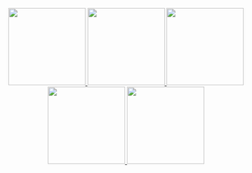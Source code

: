 <p align="center">
  
  <a href = 'https://discordapp.com/users/589900887212949522'>
  <img width="155" src="https://cdn.discordapp.com/attachments/997331275704705053/997334192218185769/discord.png">
    
  <a href = 'https://leetcode.com/lxRbckl/'>
  <img width="155" src="https://cdn.discordapp.com/attachments/997331275704705053/1040443473528098836/500leetcode.png">

  <a href = 'https://github.com/lxRbckl'>
  <img width="155" src="https://cdn.discordapp.com/attachments/997331275704705053/997334224027787284/github.png">

  <a href = 'http://lxrbckl.com'>
  <img width="155" src="https://cdn.discordapp.com/attachments/997331275704705053/997334177454243890/blog.png">
    
  <a href = 'https://www.linkedin.com/in/alexander-arbuckle-857146243/'>
  <img width="155" src="https://cdn.discordapp.com/attachments/997331275704705053/997334281049358426/linkedin.png">
  
</p>
